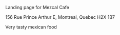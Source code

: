 Landing page for Mezcal Cafe

156 Rue Prince Arthur E, Montreal, Quebec H2X 1B7

Very tasty mexican food

